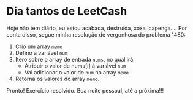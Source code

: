 # Dia tantos de LeetCash

Hoje não tem diário, eu estou acabada, destruída, xoxa, capenga.... Por conta disso, segue minha resolução de vergonhosa do problema 1480:

1. Crio um array `memo`
2. Defino a variável `num`
3. Itero sobre o array de entrada `nums`, no qual irá:
    - Atribuir o valor de nums[i] à variável `num`
    - Vai adicionar o valor de `num` no array `memo`
4. Retorna os valores do array `memo`.

Pronto! Exercício resolvido. Boa noite pessoal, até a próxima!!!